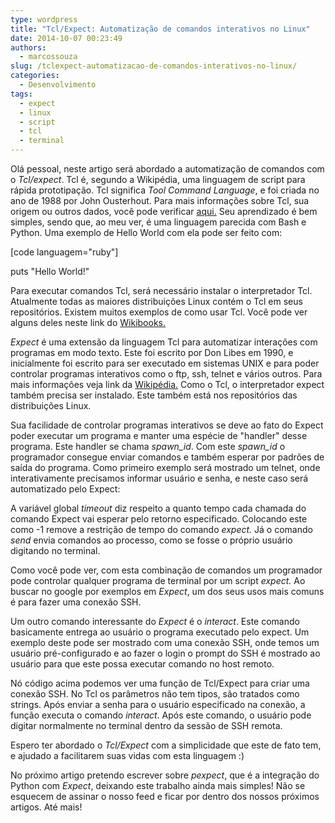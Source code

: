 ```yaml
---
type: wordpress
title: "Tcl/Expect: Automatização de comandos interativos no Linux"
date: 2014-10-07 00:23:49
authors:
  - marcossouza
slug: /tclexpect-automatizacao-de-comandos-interativos-no-linux/
categories:
  - Desenvolvimento
tags:
  - expect
  - linux
  - script
  - tcl
  - terminal
---
```


Olá pessoal, neste artigo será abordado a automatização de comandos com o <em>Tcl/expect</em>. Tcl é, segundo a Wikipédia, uma linguagem de script para rápida prototipação. Tcl significa <em>Tool Command Language</em>, e foi criada no ano de 1988 por John Ousterhout. Para mais informações sobre Tcl, sua origem ou outros dados, você pode verificar <a href="https://en.wikipedia.org/wiki/Tcl">aqui.</a> Seu aprendizado é bem simples, sendo que, ao meu ver, é uma linguagem parecida com Bash e Python. Uma exemplo de Hello World com ela pode ser feito com:

[code languagem="ruby"]

puts &quot;Hello World!&quot;

</code></pre>

Para executar comandos Tcl, será necessário instalar o interpretador Tcl. Atualmente todas as maiores distribuições Linux contém o Tcl em seus repositórios. Existem muitos exemplos de como usar Tcl. Você pode ver alguns deles neste link do <a href="http://en.wikibooks.org/wiki/Tcl_Programming/Examples">Wikibooks.</a>

<em>Expect</em> é uma extensão da linguagem Tcl para automatizar interações com programas em modo texto. Este foi escrito por Don Libes em 1990, e inicialmente foi escrito para ser executado em sistemas UNIX e para poder controlar programas interativos como o ftp, ssh, telnet e vários outros. Para mais informações veja link da <a href="https://en.wikipedia.org/wiki/Expect">Wikipédia.</a> Como o Tcl, o interpretador expect também precisa ser instalado. Este também está nos repositórios das distribuições Linux.

Sua facilidade de controlar programas interativos se deve ao fato do Expect poder executar um programa e manter uma espécie de "handler" desse programa. Este handler se chama <em>spawn_id</em>. Com este <em>spawn_id </em>o programador consegue enviar comandos e também esperar por padrões de saída do programa. Como primeiro exemplo será mostrado um telnet, onde interativamente precisamos informar usuário e senha, e neste caso será automatizado pelo Expect:

<script src="//gistfy-app.herokuapp.com/github/ButecoOpenSource/exemplos/tcl_expect/telnet.exp" type="text/javascript"></script>

A variável global <em>timeout</em> diz respeito a quanto tempo cada chamada do comando Expect vai esperar pelo retorno especificado. Colocando este como -1 remove a restrição de tempo do comando <em>expect. </em>Já o comando <em>send</em> envia comandos ao processo, como se fosse o próprio usuário digitando no terminal.

Como você pode ver, com esta combinação de comandos um programador pode controlar qualquer programa de terminal por um script <em>expect.</em> Ao buscar no google por exemplos em <em>Expect</em>, um dos seus usos mais comuns é para fazer uma conexão SSH.

Um outro comando interessante do <em>Expect</em> é o <em>interact</em>. Este comando basicamente entrega ao usuário o programa executado pelo expect. Um exemplo deste pode ser mostrado com uma conexão SSH, onde temos um usuário pré-configurado e ao fazer o login o prompt do SSH é mostrado ao usuário para que este possa executar comando no host remoto.

<script src="//gistfy-app.herokuapp.com/github/ButecoOpenSource/exemplos/tcl_expect/ssh.exp" type="text/javascript"></script>

Nó código acima podemos ver uma função de Tcl/Expect para criar uma conexão SSH. No Tcl os parâmetros não tem tipos, são tratados como strings. Após enviar a senha para o usuário especificado na conexão, a função executa o comando <em>interact</em>. Após este comando, o usuário pode digitar normalmente no terminal dentro da sessão de SSH remota.

Espero ter abordado o <em>Tcl/Expect </em>com a simplicidade que este de fato tem, e ajudado a facilitarem suas vidas com esta linguagem :)

No próximo artigo pretendo escrever sobre <em>pexpect</em>, que é a integração do Python com <em>Expect</em>, deixando este trabalho ainda mais simples! Não se esquecem de assinar o nosso feed e ficar por dentro dos nossos próximos artigos. Até mais!